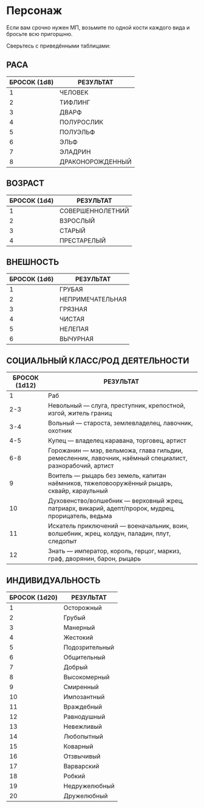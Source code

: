 # Персонаж

Если вам срочно нужен МП, возьмите по одной кости каждого вида и бросьте всю пригоршню.

Сверьтесь с приведёнными таблицами:

## РАСА

|БРОСОК (1d8)   |РЕЗУЛЬТАТ          |
|---------------|-------------------|
|1              |ЧЕЛОВЕК            |
|2              |ТИФЛИНГ            |
|3              |ДВАРФ              |
|4              |ПОЛУРОСЛИК         |
|5              |ПОЛУЭЛЬФ           |
|6              |ЭЛЬФ               |
|7              |ЭЛАДРИН            |
|8              |ДРАКОНОРОЖДЕННЫЙ   | 

## ВОЗРАСТ

|БРОСОК (1d4)   |РЕЗУЛЬТАТ          |
|---------------|-------------------|
|1              |СОВЕРШЕННОЛЕТНИЙ   |
|2              |ВЗРОСЛЫЙ           |
|3              |СТАРЫЙ             |
|4              |ПРЕСТАРЕЛЫЙ        |

##  ВНЕШНОСТЬ

|БРОСОК (1d6)   |РЕЗУЛЬТАТ          |
|---------------|-------------------|
|1              |ГРУБАЯ             |
|2              |НЕПРИМЕЧАТЕЛЬНАЯ   |
|3              |ГРЯЗНАЯ            |
|4              |ЧИСТАЯ             |
|5              |НЕЛЕПАЯ            |
|6              |ВЫЧУРНАЯ           |

## СОЦИАЛЬНЫЙ КЛАСС/РОД ДЕЯТЕЛЬНОСТИ

|БРОСОК (1d12)  |РЕЗУЛЬТАТ  |
|---------------|-----------|
|1              |Раб        |
|2-3            |Невольный — слуга, преступник, крепостной, изгой, житель границ    |
|3-4            |Вольный — староста, землевладелец, лавочник, охотник               |
|4-5            |Купец — владелец каравана, торговец, артист                        |
|6-8            |Горожанин — мэр, вельможа, глава гильдии, ремесленник, лавочник, наёмный специалист, разнорабочий, артист  |
|9              |Воитель — рыцарь без земель, капитан наёмников, тяжеловооружённый рыцарь, сквайр, караульный               |
|10             |Духовенство/волшебник — верховный жрец, патриарх, викарий, адепт/пророк, мудрец, прорицатель, ведьма       |
|11             |Искатель приключений — военачальник, воин, волшебник, жрец, колдун, паладин, плут, следопыт                |
|12             |Знать — император, король, герцог, маркиз, граф, дворянин, барон, рыцарь                                   |

## ИНДИВИДУАЛЬНОСТЬ

|БРОСОК (1d20)  |РЕЗУЛЬТАТ      |
|---------------|---------------|
|1              |Осторожный     |
|2              |Грубый         |
|3              |Манерный       |
|4              |Жестокий       |
|5              |Подозрительный |
|6              |Общительный    |
|7              |Добрый         |
|8              |Высокомерный   |
|9              |Смиренный      |
|10             |Импозантный    |
|11             |Враждебный     |
|12             |Равнодушный    |
|13             |Невежливый     |
|14             |Любопытный     |
|15             |Коварный       |
|16             |Отзвычивый     |
|17             |Варварский     |
|18             |Робкий         |
|19             |Недружелюбный  |
|20             |Дружелюбный    |